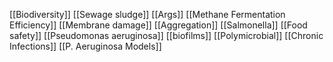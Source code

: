 [[Biodiversity]]
[[Sewage sludge]]
[[Args]]
[[Methane Fermentation Efficiency]]
[[Membrane damage]]
[[Aggregation]]
[[Salmonella]]
[[Food safety]]
[[Pseudomonas aeruginosa]]
[[biofilms]]
[[Polymicrobial]]
[[Chronic Infections]]
[[P. Aeruginosa Models]]
